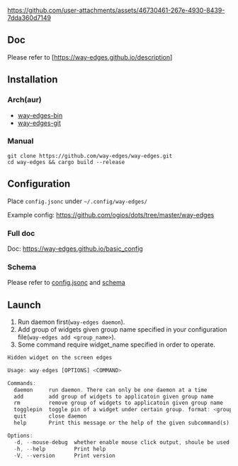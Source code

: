 <!-- https://github.com/user-attachments/assets/37d267cb-1cb4-44b4-81a8-8ac02bb741cb -->



<!-- https://github.com/user-attachments/assets/e4b00c74-f4b1-4e45-9ff1-79f1b8bc6e13 -->



https://github.com/user-attachments/assets/46730461-267e-4930-8439-7dda360d7149




## Doc

Please refer to [https://way-edges.github.io/description]

## Installation

### Arch(aur)

- [way-edges-bin](https://aur.archlinux.org/packages/way-edges-bin)
- [way-edges-git](https://aur.archlinux.org/packages/way-edges-git)

### Manual

```shell
git clone https://github.com/way-edges/way-edges.git
cd way-edges && cargo build --release
```

## Configuration

Place `config.jsonc` under `~/.config/way-edges/`

Example config: https://github.com/ogios/dots/tree/master/way-edges

### Full doc

Doc: https://way-edges.github.io/basic_config

### Schema

Please refer to [config.jsonc](./config/config.jsonc) and [schema](./config/config.schema.json)

## Launch

1. Run daemon first(`way-edges daemon`).
2. Add group of widgets given group name specified in your configuration file(`way-edges add <group_name>`).
3. Some command require widget_name specified in order to operate.

```rust
Hidden widget on the screen edges

Usage: way-edges [OPTIONS] <COMMAND>

Commands:
  daemon     run daemon. There can only be one daemon at a time
  add        add group of widgets to applicatoin given group name
  rm         remove group of widgets to applicatoin given group name
  togglepin  toggle pin of a widget under certain group. format: <group_name>:<widget_name>
  quit       close daemon
  help       Print this message or the help of the given subcommand(s)

Options:
  -d, --mouse-debug  whether enable mouse click output, shoule be used width daemon command
  -h, --help         Print help
  -V, --version      Print version
```
